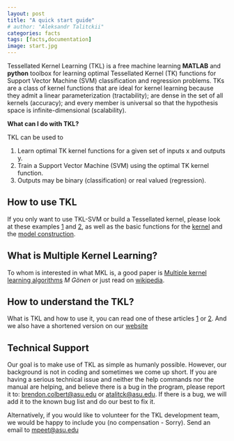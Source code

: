 ```yaml
---
layout: post
title: "A quick start guide"
# author: "Aleksandr Talitckii"
categories: facts
tags: [facts,documentation]
image: start.jpg
---
```


Tessellated Kernel Learning (TKL) is a free machine learning **MATLAB** and **python** toolbox for learning optimal Tessellated Kernel (TK) functions for Support Vector Machine (SVM) classification and regression problems. TKs are a class of kernel functions that are ideal for kernel learning because they admit a linear parameterization (tractability); are dense in the set of all kernels (accuracy); and every member is universal so that the hypothesis space is infinite-dimensional (scalability).

**What can I do with TKL?**

TKL can be used to
1.  Learn optimal TK kernel functions for a given set of inputs x and outputs y.
2.  Train a Support Vector Machine (SVM) using the optimal TK kernel function.
3.  Outputs may be binary (classification) or real valued (regression).

## How to use TKL

If you only want to use TKL-SVM or build a Tessellated kernel, please look at these examples [1](https://talitsky.github.io/v1/example-regression) and [2](https://talitsky.github.io/v1/example-classification), as well as the basic functions for the [kernel](https://talitsky.github.io/v1/svm-training) and the [model construction](https://talitsky.github.io/v1/svm-training).

## What is Multiple Kernel Learning? 

To whom is interested in what MKL is, a good paper is [Multiple kernel learning algorithms](https://www.jmlr.org/papers/volume12/gonen11a/gonen11a.pdf) *M Gönen* or just read on [wikipedia](https://en.wikipedia.org/wiki/Multiple_kernel_learning).

## How to understand the TKL?

What is TKL and how to use it, you can read one of these articles [1](http://control.asu.edu/Publications/2021/Colbert_NIPS_2021.pdf) or [2](https://arxiv.org/abs/1711.05477). And we also have a shortened version on our [website](https://talitsky.github.io/v1/tkl-intro)

## Technical Support 

Our goal is to make use of TKL as simple as humanly possible. However, our background is not in coding and sometimes we come up short. If you are having a serious technical issue and neither the help commands nor the manual are helping, and believe there is a bug in the program, please report it to: [brendon.colbert@asu.edu](brendon.colbert@asu.edu) or [atalitck@asu.edu](atalitck@asu.edu). If there is a bug, we will add it to the known bug list and do our best to fix it.

Alternatively, if you would like to volunteer for the TKL development team, we would be happy to include you (no compensation - Sorry). Send an email to [mpeet@asu.edu](mpeet@asu.edu)

